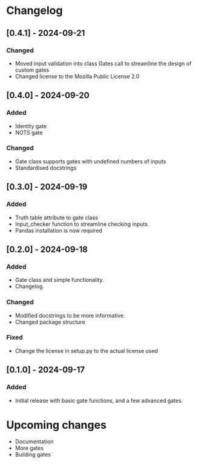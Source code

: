 # Changelog
## [0.4.1] - 2024-09-21
### Changed
- Moved input validation into class Gates call to streamline the design of custom gates
- Changed license to the Mozilla Public License 2.0

## [0.4.0] - 2024-09-20
### Added
- Identity gate
- NOTS gate

### Changed
- Gate class supports gates with undefined numbers of inputs
- Standardised docstrings

## [0.3.0] - 2024-09-19
### Added
- Truth table attribute to gate class 
- Input_checker function to streamline checking inputs
- Pandas installation is now required

## [0.2.0] - 2024-09-18
### Added
- Gate class and simple functionality.
- Changelog.
### Changed
- Modified docstrings to be more informative.
- Changed package structure
### Fixed
- Change the license in setup.py to the actual license used

## [0.1.0] - 2024-09-17
### Added
- Initial release with basic gate functions, and a few advanced gates

# Upcoming changes
- Documentation
- More gates
- Building gates

